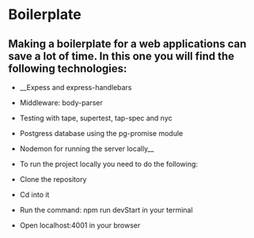 # Boilerplate

## Making a boilerplate for a web applications can save a lot of time. In this one you will find the following technologies:

 * __Expess and express-handlebars
 * Middleware: body-parser
 * Testing with tape, supertest, tap-spec and nyc
 * Postgress database using the pg-promise module
 * Nodemon for running the server locally__

* To run the project locally you need to do the following:
* Clone the repository
* Cd into it
* Run the command: npm run devStart in your terminal
* Open localhost:4001 in your browser
